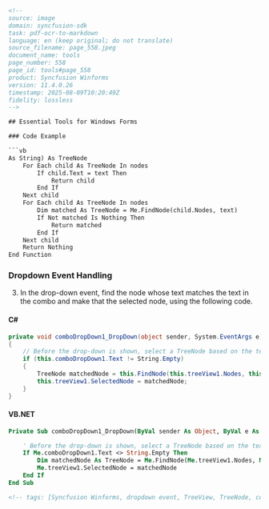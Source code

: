 ```html
<!-- 
source: image
domain: syncfusion-sdk
task: pdf-ocr-to-markdown
language: en (keep original; do not translate)
source_filename: page_558.jpeg
document_name: tools
page_number: 558
page_id: tools#page_558
product: Syncfusion Winforms
version: 11.4.0.26
timestamp: 2025-08-09T10:20:49Z
fidelity: lossless
-->

## Essential Tools for Windows Forms

### Code Example

```vb
As String) As TreeNode
    For Each child As TreeNode In nodes
        If child.Text = text Then
            Return child
        End If
    Next child
    For Each child As TreeNode In nodes
        Dim matched As TreeNode = Me.FindNode(child.Nodes, text)
        If Not matched Is Nothing Then
            Return matched
        End If
    Next child
    Return Nothing
End Function
```

### Dropdown Event Handling

3. In the drop-down event, find the node whose text matches the text in the combo and make that the selected node, using the following code.

#### C#

```csharp
private void comboDropDown1_DropDown(object sender, System.EventArgs e)
{
    // Before the drop-down is shown, select a TreeNode based on the text in the combo.
    if (this.comboDropDown1.Text != String.Empty)
    {
        TreeNode matchedNode = this.FindNode(this.treeView1.Nodes, this.comboDropDown1.Text);
        this.treeView1.SelectedNode = matchedNode;
    }
}
```

#### VB.NET

```vb
Private Sub comboDropDown1_DropDown(ByVal sender As Object, ByVal e As System.EventArgs) Handles comboDropDown1.DropDown

    ' Before the drop-down is shown, select a TreeNode based on the text in the combo.
    If Me.comboDropDown1.Text <> String.Empty Then
        Dim matchedNode As TreeNode = Me.FindNode(Me.treeView1.Nodes, Me.comboDropDown1.Text)
        Me.treeView1.SelectedNode = matchedNode
    End If
End Sub
```
```html
<!-- tags: [Syncfusion Winforms, dropdown event, TreeView, TreeNode, combo box, selected node] keywords: [dropdown event, Syncfusion Winforms, TreeView, TreeNode, combo box, selected node, C#, VB.NET, code example] -->
```